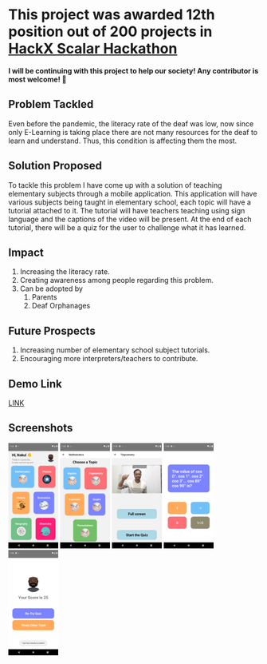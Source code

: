 <h1><strong>This project was awarded 12th position out of 200 projects in <a href="https://www.scaler.com/event/hackx">HackX Scalar Hackathon</a></strong> </h1>

<strong>I will be continuing with this project to help our society! Any contributor is most welcome! 💖</strong>


## Problem Tackled
<p>Even before the pandemic, the literacy rate of the deaf was low, now since only E-Learning is taking place there are not many resources for the deaf to learn and understand. Thus, this condition is affecting them the most. </p>

## Solution Proposed 
<p>To tackle this problem I have come up with a solution of teaching elementary subjects through a mobile application. This application will have various subjects being taught in elementary school, each topic will have a tutorial attached to it. The tutorial will have teachers teaching using sign language and the captions of the video will be present. At the end of each tutorial, there will be a quiz for the user to challenge what it has learned.</p>

## Impact

1. Increasing the literacy rate.
2. Creating awareness among people regarding this problem.
3. Can be adopted by 
   1. Parents
   2. Deaf Orphanages

## Future Prospects

1. Increasing number of elementary school subject tutorials.
2. Encouraging more interpreters/teachers to contribute. 


## Demo Link
<a href="https://drive.google.com/file/d/1zo4TYn8DuuFpwEFOcd1uqU2sFskle5z7/view?usp=sharing"> LINK </a>

## Screenshots

<div float="left">
<img src="./Screenshots/home.png" width="100" >
<img src="./Screenshots/topic.png" width="100">
<img src="./Screenshots/tutorial.png" width="100">
<img src="./Screenshots/quiz.png" width="100">
<img src="./Screenshots/result.png" width="100">
</div>